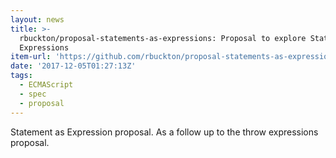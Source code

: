 ```yaml
---
layout: news
title: >-
  rbuckton/proposal-statements-as-expressions: Proposal to explore Statements as
  Expressions
item-url: 'https://github.com/rbuckton/proposal-statements-as-expressions'
date: '2017-12-05T01:27:13Z'
tags:
  - ECMAScript
  - spec
  - proposal
---
```

Statement as Expression proposal.
As a follow up to the throw expressions proposal.
